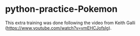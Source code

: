 # python-practice-Pokemon
This extra training was done following the video from Keith Galli (https://www.youtube.com/watch?v=vmEHCJofslg).

